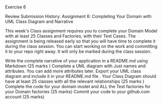 Exercise 6

Review Submission History: Assignment 6: Completing Your Domain with UML Class Diagram and Narrative


This week's Class assignment requires you to complete your Domain Model with at least 25 Classes and Factories, with their  Test Cases. The assignment is being released early so that you will have time to complete it during the class session. You can start working on the work and committing it to your repo right away. It will only be marked  during the class session. 

Write the complete narrative of your application in a README.md using Markdown (25 marks )
Complete a UML diagram with Just names and attributes. You can add more attributes later. Export your UML class diagram and include it in your README.md file . Your Class Diagram should have at least 25 classes with all the relevant relationships (25 marks )
Complete the code for your domain model and ALL the Test factories for your Domain factories  (25 marks)
Commit your code to your github.com account (25 marks)